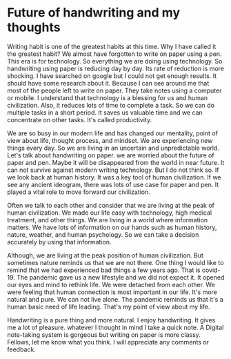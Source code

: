 # Future of handwriting and my thoughts

Writing habit is one of the greatest habits at this time. Why I have called it the greatest habit? We almost have forgotten to write on paper using a pen. This era is for technology. So everything we are doing using technology. So handwriting using paper is reducing day by day. Its rate of reduction is more shocking. I have searched on google but I could not get enough results. It should have some research about it. Because I can see around me that most of the people left to write on paper. They take notes using a computer or mobile. I understand that technology is a blessing for us and human civilization. Also, it reduces lots of time to complete a task. So we can do multiple tasks in a short period. It saves us valuable time and we can concentrate on other tasks. It's called productivity.

We are so busy in our modern life and has changed our mentality, point of view about life, thought process, and mindset. We are experiencing new things every day. So we are living in an uncertain and unpredictable world. Let's talk about handwriting on paper. we are worried about the future of paper and pen. Maybe it will be disappeared from the world in near future. It can not survive against modern writing technology. But I do not think so. If we look back at human history. It was a key tool of human civilization. If we see any ancient ideogram, there was lots of use case for paper and pen. It played a vital role to move forward our civilization.

Often we talk to each other and consider that we are living at the peak of human civilization. We made our life easy with technology, high medical treatment, and other things. We are living in a world where information matters. We have lots of information on our hands such as human history, nature, weather, and human psychology. So we can take a decision accurately by using that information.

Although, we are living at the peak position of human civilization. But sometimes nature reminds us that we are not there. One thing I would like to remind that we had experienced bad things a few years ago. That is covid-19. The pandemic gave us a new lifestyle and we did not expect it. It opened our eyes and mind to rethink life. We were detached from each other. We were feeling that human connection is most important in our life. It's more natural and pure. We can not live alone. The pandemic reminds us that it's a human basic need of life leading. That's my point of view about my life.

Handwriting is a pure thing and more natural. I enjoy handwriting. It gives me a lot of pleasure. whatever I thought in mind I take a quick note. A Digital note-taking system is gorgeous but writing on paper is more classy. Fellows, let me know what you think. I will appreciate any comments or feedback.